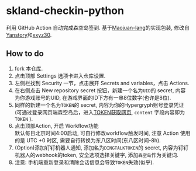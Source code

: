 # skland-checkin-python

利用 GitHub Action 自动完成森空岛签到. 基于[Maojuan-lang](https://github.com/Maojuan-lang/SenKongDao)的实现包装, 修改自[Yanstory](https://github.com/Yanstory/skland-checkin-ghaction)和[xxyz30](https://gitee.com/FancyCabbage/skyland-auto-sign).

## How to do

1. fork 本仓库.
2. 点击顶部 Settings 选项卡进入仓库设置.
3. 左侧栏找到 Security 一节，点击展开 Secrets and variables，点击 Actions.
4. 在右侧点击 New repository secret 按钮，新建一个名为``UID``的 secret, 内容为你游戏账号的UID, 在游戏界面的ID下方有一串8位数字(也许是8位).
5. 同样的新建一个名为``TOKEN``的 secret, 内容为你的Hypergryph账号登录凭证 (可通过登录网页端森空岛后，进入[TOKEN获取网页](https://web-api.skland.com/account/info/hg), ``content`` 字段内容即为 ``TOKEN`` ).
6. 点击顶部Action, 开启 Workflow功能<br>默认每日北京时间4:00启动, 可自行修改workflow触发时间, 注意 Action 使用的是 UTC +0 时区, 需要自行转换为东八区时间(东八区时间-8h).
7. (Option)添加钉钉机器人通知, 添加名为``DINGTALKTOKEN``的 secret, 内容为钉钉机器人的webhook的token, 安全选项选择关键字, 添加``森空岛``作为关键词.
8. 注意: 手机端重新登录和清除会话信息会导致``TOKEN``失效(似乎).
